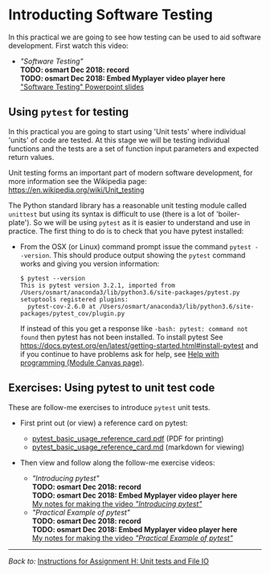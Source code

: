 # Introducting Software Testing
In this practical we are going to see how testing can be used to
aid software development. First watch this video:

* *"Software Testing"*\
  **TODO: osmart Dec 2018: record**\
  **TODO: osmart Dec 2018: Embed Myplayer video player here**\
  ["Software Testing" Powerpoint slides](
   https://1drv.ms/p/s!AjeHBmwgk7Hto1USV9VWha1ny9jG)

## Using `pytest` for testing
In this practical you are going to start using 'Unit tests'
where individual 'units' of code are tested.
At this stage we will be testing individual functions
and the tests are a set of function input parameters
and expected return values.

Unit testing forms an important part of modern software development,
for more information see the Wikipedia page: 
https://en.wikipedia.org/wiki/Unit_testing

The Python standard library has a reasonable unit testing module called `unittest`
but using its syntax is difficult to use (there is a lot of 'boiler-plate'). So
we will be using `pytest` as it is easier to understand and use in practice. The
first thing to do is to check that you have pytest installed:

* From the OSX (or Linux) command prompt issue the command `pytest --version`.
  This should produce output showing the `pytest` command works and giving you
  version information:
  ```
  $ pytest --version
  This is pytest version 3.2.1, imported from /Users/osmart/anaconda3/lib/python3.6/site-packages/pytest.py
  setuptools registered plugins:
    pytest-cov-2.6.0 at /Users/osmart/anaconda3/lib/python3.6/site-packages/pytest_cov/plugin.py
  ```
  If instead of this you get a response like `-bash: pytest: command not found` then 
  pytest has not been installed. 
  To install pytest See https://docs.pytest.org/en/latest/getting-started.html#install-pytest 
  and if you continue to have problems ask for help, see
  [Help with programming (Module Canvas page)](
  https://canvas.anglia.ac.uk/courses/1490/pages/help-with-programming).

## Exercises: Using pytest to unit test code 

These are follow-me exercises to introduce `pytest` unit tests.

* First print out (or view) a reference card on pytest:
  *  [pytest_basic_usage_reference_card.pdf](
     ../.instructions/0_starting_pytest/pytest_basic_usage_reference_card.pdf)
     (PDF for printing)
  *  [pytest_basic_usage_reference_card.md](
     ../.instructions/0_starting_pytest/pytest_basic_usage_reference_card.md)
     (markdown for viewing)

* Then view and follow along the follow-me exercise videos:
  * *"Introducing pytest"*\
    **TODO: osmart Dec 2018: record**\
    **TODO: osmart Dec 2018: Embed Myplayer video player here**\
    [My notes for making the video *"Introducing pytest"*](
    ../.instructions/0_starting_pytest/introducing_pytest_video_notes.md) 
  * *"Practical Example of pytest"*\
    **TODO: osmart Dec 2018: record**\
    **TODO: osmart Dec 2018: Embed Myplayer video player here**\
    [My notes for making the video *"Practical Example of pytest"*](
    ../.instructions/0_starting_pytest/practical_example_video_notes.md)

<hr>

*Back to:* [Instructions for Assignment H: Unit tests and File IO](../.instructions/README.md)
